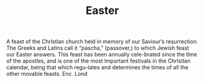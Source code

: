 ---
title: Easter
letter: E
permalink: "/definitions/bld-easter.html"
body: A feast of the Chrlstlan church held in memory of our Saviour’s resurrection.
  The Greeks and Latins call it “pascha,” (passover,) to which Jewish feast our Easter
  answers. This feast has been annually cele-brated since the tlme of the apostles,
  and is one of the most Important festivals in the Chrlstlan calendar, being that
  which regu-lates and determines the times of all the other movable feasts. Enc.
  Lond
published_at: '2018-07-07'
source: Black's Law Dictionary 2nd Ed (1910)
layout: post
---